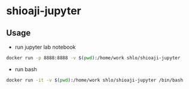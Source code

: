 # shioaji-jupyter

## Usage

* run jupyter lab notebook
```bash
docker run -p 8888:8888 -v $(pwd):/home/work shlo/shioaji-jupyter
```

* run bash
```bash
docker run -it -v $(pwd):/home/work shlo/shioaji-jupyter /bin/bash
```
